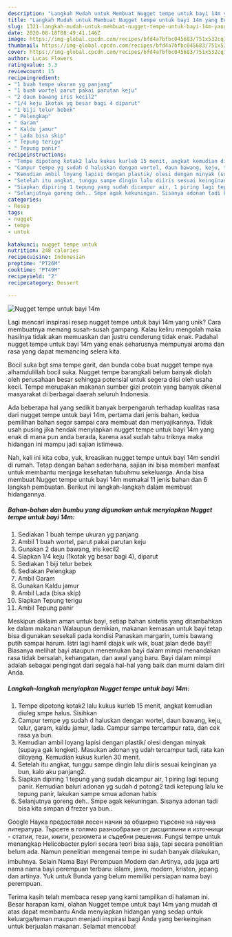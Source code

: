 ```yaml
---
description: "Langkah Mudah untuk Membuat Nugget tempe untuk bayi 14m yang Enak"
title: "Langkah Mudah untuk Membuat Nugget tempe untuk bayi 14m yang Enak"
slug: 1321-langkah-mudah-untuk-membuat-nugget-tempe-untuk-bayi-14m-yang-enak
date: 2020-08-18T08:49:41.146Z
image: https://img-global.cpcdn.com/recipes/bfd4a7bfbc045683/751x532cq70/nugget-tempe-untuk-bayi-14m-foto-resep-utama.jpg
thumbnail: https://img-global.cpcdn.com/recipes/bfd4a7bfbc045683/751x532cq70/nugget-tempe-untuk-bayi-14m-foto-resep-utama.jpg
cover: https://img-global.cpcdn.com/recipes/bfd4a7bfbc045683/751x532cq70/nugget-tempe-untuk-bayi-14m-foto-resep-utama.jpg
author: Lucas Flowers
ratingvalue: 3.3
reviewcount: 15
recipeingredient:
- "1 buah tempe ukuran yg panjang"
- "1 buah wortel parut pakai parutan keju"
- "2 daun bawang iris kecil2"
- "1/4 keju 1kotak yg besar bagi 4 diparut"
- "1 biji telur bebek"
- " Pelengkap"
- " Garam"
- " Kaldu jamur"
- " Lada bisa skip"
- " Tepung terigu"
- " Tepung panir"
recipeinstructions:
- "Tempe dipotong kotak2 lalu kukus kurleb 15 menit, angkat kemudian diuleg smpe halus. Sisihkan"
- "Campur tempe yg sudah d haluskan dengan wortel, daun bawang, keju, telur, garam, kaldu jamur, lada. Campur sampe tercampur rata, dan cek rasa ya bun."
- "Kemudian ambil loyang lapisi dengan plastik/ olesi dengan minyak (supaya gak lengket). Masukan adonan yg udah tercampur tadi, rata kan diloyang. Kemudian kukus kurlen 30 menit."
- "Setelah itu angkat, tunggu sampe dingin lalu diiris sesuai keinginan ya bun, kalo aku panjang2."
- "Siapkan dipiring 1 tepung yang sudah dicampur air, 1 piring lagi tepung panir. Kemudian baluri adonan yg sudah d potong2 tadi ketepung lalu ke tepung panir, lakukan sampe smua adonan habis"
- "Selanjutnya goreng deh.. Smpe agak kekuningan. Sisanya adonan tadi bisa kita simpan d frezer ya bun.."
categories:
- Resep
tags:
- nugget
- tempe
- untuk

katakunci: nugget tempe untuk 
nutrition: 248 calories
recipecuisine: Indonesian
preptime: "PT26M"
cooktime: "PT49M"
recipeyield: "2"
recipecategory: Dessert

---
```



![Nugget tempe untuk bayi 14m](https://img-global.cpcdn.com/recipes/bfd4a7bfbc045683/751x532cq70/nugget-tempe-untuk-bayi-14m-foto-resep-utama.jpg)

Lagi mencari inspirasi resep nugget tempe untuk bayi 14m yang unik? Cara membuatnya memang susah-susah gampang. Kalau keliru mengolah maka hasilnya tidak akan memuaskan dan justru cenderung tidak enak. Padahal nugget tempe untuk bayi 14m yang enak seharusnya mempunyai aroma dan rasa yang dapat memancing selera kita.

Bocil suka bgt sma tempe garit, dan bunda coba buat nugget tempe nya alhamdulillah bocil suka. Nugget tempe barangkali belum banyak diolah oleh perusahaan besar sehingga potensial untuk segera diisi oleh usaha kecil. Tempe merupakan makanan sumber gizi protein yang banyak dikenal masyarakat di berbagai daerah seluruh Indonesia.

Ada beberapa hal yang sedikit banyak berpengaruh terhadap kualitas rasa dari nugget tempe untuk bayi 14m, pertama dari jenis bahan, kedua pemilihan bahan segar sampai cara membuat dan menyajikannya. Tidak usah pusing jika hendak menyiapkan nugget tempe untuk bayi 14m yang enak di mana pun anda berada, karena asal sudah tahu triknya maka hidangan ini mampu jadi sajian istimewa.


Nah, kali ini kita coba, yuk, kreasikan nugget tempe untuk bayi 14m sendiri di rumah. Tetap dengan bahan sederhana, sajian ini bisa memberi manfaat untuk membantu menjaga kesehatan tubuhmu sekeluarga. Anda bisa membuat Nugget tempe untuk bayi 14m memakai 11 jenis bahan dan 6 langkah pembuatan. Berikut ini langkah-langkah dalam membuat hidangannya.

<!--inarticleads1-->

##### Bahan-bahan dan bumbu yang digunakan untuk menyiapkan Nugget tempe untuk bayi 14m:

1. Sediakan 1 buah tempe ukuran yg panjang
1. Ambil 1 buah wortel, parut pakai parutan keju
1. Gunakan 2 daun bawang, iris kecil2
1. Siapkan 1/4 keju (1kotak yg besar bagi 4), diparut
1. Sediakan 1 biji telur bebek
1. Sediakan  Pelengkap
1. Ambil  Garam
1. Gunakan  Kaldu jamur
1. Ambil  Lada (bisa skip)
1. Siapkan  Tepung terigu
1. Ambil  Tepung panir


Meskipun diklaim aman untuk bayi, setiap bahan sintetis yang ditambahkan ke dalam makanan Walaupun demikian, makanan kemasan untuk bayi tetap bisa digunakan sesekali pada kondisi Panaskan margarin, tumis bawang putih sampai harum. Istri lagi hamil diajak wik wik, buat jalan dede bayi!! Biasanya melihat bayi ataupun menemukan bayi dalam mimpi menandakan rasa tidak bersalah, kehangatan, dan awal yang baru. Bayi dalam mimpi adalah sebagai pengingat dari segala hal-hal yang baik dan murni dalam diri Anda. 

<!--inarticleads2-->

##### Langkah-langkah menyiapkan Nugget tempe untuk bayi 14m:

1. Tempe dipotong kotak2 lalu kukus kurleb 15 menit, angkat kemudian diuleg smpe halus. Sisihkan
1. Campur tempe yg sudah d haluskan dengan wortel, daun bawang, keju, telur, garam, kaldu jamur, lada. Campur sampe tercampur rata, dan cek rasa ya bun.
1. Kemudian ambil loyang lapisi dengan plastik/ olesi dengan minyak (supaya gak lengket). Masukan adonan yg udah tercampur tadi, rata kan diloyang. Kemudian kukus kurlen 30 menit.
1. Setelah itu angkat, tunggu sampe dingin lalu diiris sesuai keinginan ya bun, kalo aku panjang2.
1. Siapkan dipiring 1 tepung yang sudah dicampur air, 1 piring lagi tepung panir. Kemudian baluri adonan yg sudah d potong2 tadi ketepung lalu ke tepung panir, lakukan sampe smua adonan habis
1. Selanjutnya goreng deh.. Smpe agak kekuningan. Sisanya adonan tadi bisa kita simpan d frezer ya bun..


Google Наука предоставя лесен начин за обширно търсене на научна литература. Търсете в голямо разнообразие от дисциплини и източници - статии, тези, книги, резюмета и съдебни решения. Fungsi tempe untuk menangkap Helicobacter pylori secara teori bisa saja, tapi secara penelitian belum ada. Namun penelitian mengenai tempe ini sudah banyak dilakukan, imbuhnya. Selain Nama Bayi Perempuan Modern dan Artinya, ada juga arti nama nama bayi perempuan terbaru: islami, jawa, modern, kristen, jepang dan artinya. Yuk untuk Bunda yang belum memiliki persiapan nama bayi perempuan. 

Terima kasih telah membaca resep yang kami tampilkan di halaman ini. Besar harapan kami, olahan Nugget tempe untuk bayi 14m yang mudah di atas dapat membantu Anda menyiapkan hidangan yang sedap untuk keluarga/teman maupun menjadi inspirasi bagi Anda yang berkeinginan untuk berjualan makanan. Selamat mencoba!
